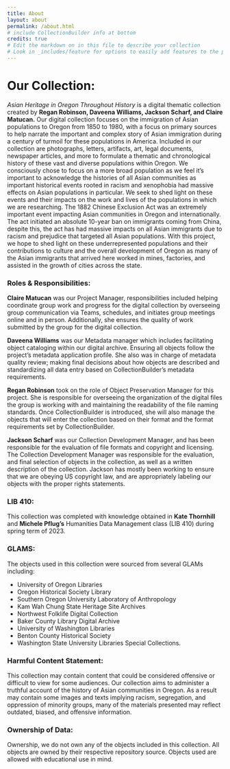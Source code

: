 ```yaml
---
title: About
layout: about
permalink: /about.html
# include CollectionBuilder info at bottom
credits: true
# Edit the markdown on in this file to describe your collection
# Look in _includes/feature for options to easily add features to the page
---
```


# Our Collection:
*Asian Heritage in Oregon Throughout History* is a digital thematic collection created by **Regan Robinson, Daveena Williams, Jackson Scharf, and Claire Matucan.** Our digital collection focuses on the immigration of Asian populations to Oregon from 1850 to 1980, with a focus on primary sources to help narrate the important and complex story of Asian immigration during a century of turmoil for these populations in America. Included in our collection are photographs, letters, artifacts, art, legal documents, newspaper articles, and more to formulate a thematic and chronological history of these vast and diverse populations within Oregon. We consciously chose to focus on a more broad population as we feel it’s important to acknowledge the histories of all Asian communities as important historical events rooted in racism and xenophobia had massive effects on Asian populations in particular. We seek to shed light on these events and their impacts on the work and lives of the populations in which we are researching. The 1882 Chinese Exclusion Act was an extremely important event impacting Asian communities in Oregon and internationally. The act initiated an absolute 10-year ban on immigrants coming from China, despite this, the act has had massive impacts on all Asian immigrants due to racism and prejudice that targeted all Asian populations. With this project, we hope to shed light on these underrepresented populations and their contributions to culture and the overall development of Oregon as many of the Asian immigrants that arrived here worked in mines, factories, and assisted in the growth of cities across the state. 
### Roles & Responsibilities:
**Claire Matucan** was our Project Manager, responsibilities included helping coordinate group work and progress for the digital collection by overseeing group communication via Teams, schedules, and initiates group meetings online and in person. Additionally, she ensures the quality of work submitted by the group for the digital collection.

**Daveena Williams** was our Metadata manager which includes facilitating object cataloging within our digital archive. Ensuring all objects follow the project’s metadata application profile. She also was in charge of metadata quality review; making final decisions about how objects are described and standardizing all data entry based on CollectionBuilder’s metadata requirements.

**Regan Robinson** took on the role of Object Preservation Manager for this project. She is responsible for overseeing the organization of the digital files the group is working with and maintaining the readability of the file naming standards. Once CollectionBuilder is introduced, she will also manage the objects that will enter the collection based on their format and the format requirements set by CollectionBuilder. 

**Jackson Scharf** was our Collection Development Manager, and has been responsible for the evaluation of file formats and copyright and licensing. The Collection Development Manager was responsible for the evaluation, and final selection of objects in the collection, as well as a written description of the collection. Jackson has mostly been working to ensure that we are obeying US copyright law, and are appropriately labeling our objects with the proper rights statements.  

### LIB 410: 
This collection was completed with knowledge obtained in **Kate Thornhill** and **Michele Pflug’s** Humanities Data Management class (LIB 410) during spring term of 2023. 

### GLAMS: 
The objects used in this collection were sourced from several GLAMs including:
- University of Oregon Libraries
- Oregon Historical Society Library
- Southern Oregon University Laboratory of Anthropology
- Kam Wah Chung State Heritage Site Archives
- Northwest Folklife Digital Collection
- Baker County Library Digital Archive
- University of Washington Libraries
- Benton County Historical Society
- Washington State University Libraries Special Collections. 

### Harmful Content Statement: 
This collection may contain content that could be considered offensive or difficult to view for some audiences. Our collection aims to administer a truthful account of the history of Asian communities in Oregon. As a result may contain some images and texts implying racism, segregation, and oppression of minority groups, many of the  materials presented may reflect outdated, biased, and offensive information. 

### Ownership of Data: 
Ownership, we do not own any of the objects included in this collection. All objects are owned by their respective repository source. Objects used are allowed with educational use in mind. 
